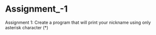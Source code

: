 # Assignment_-1
Assignment 1: Create a program that will print your nickname using only asterisk character (*)
